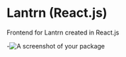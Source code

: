 # Lantrn (React.js)

Frontend for Lantrn created in React.js

-![A screenshot of your package](https://f.cloud.github.com/assets/69169/2290250/c35d867a-a017-11e3-86be-cd7c5bf3ff9b.gif)